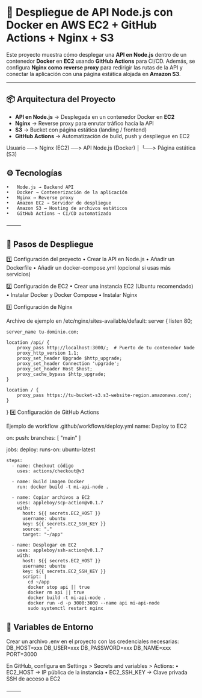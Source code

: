 # 🚀 Despliegue de API Node.js con Docker en AWS EC2 + GitHub Actions + Nginx + S3

Este proyecto muestra cómo desplegar una **API en Node.js** dentro de un contenedor **Docker** en **EC2** usando **GitHub Actions** para CI/CD. Además, se configura **Nginx como reverse proxy** para redirigir las rutas de la API y conectar la aplicación con una página estática alojada en **Amazon S3**.

---

## 📦 Arquitectura del Proyecto

- **API en Node.js** → Desplegada en un contenedor Docker en **EC2**  
- **Nginx** → Reverse proxy para enrutar tráfico hacia la API  
- **S3** → Bucket con página estática (landing / frontend)  
- **GitHub Actions** → Automatización de build, push y despliegue en EC2  


Usuario ──> Nginx (EC2) ──> API Node.js (Docker)
         │
         └──> Página estática (S3)

## ⚙️ Tecnologías
	•	Node.js → Backend API
	•	Docker → Contenerización de la aplicación
	•	Nginx → Reverse proxy
	•	Amazon EC2 → Servidor de despliegue
	•	Amazon S3 → Hosting de archivos estáticos
	•	GitHub Actions → CI/CD automatizado

⸻

## 🚀 Pasos de Despliegue

1️⃣ Configuración del proyecto
	•	Crear la API en Node.js
	•	Añadir un Dockerfile
	•	Añadir un docker-compose.yml (opcional si usas más servicios)

2️⃣ Configuración de EC2
	•	Crear una instancia EC2 (Ubuntu recomendado)
	•	Instalar Docker y Docker Compose
	•	Instalar Nginx

3️⃣ Configuración de Nginx

Archivo de ejemplo en /etc/nginx/sites-available/default:
server {
    listen 80;

    server_name tu-dominio.com;

    location /api/ {
        proxy_pass http://localhost:3000/;  # Puerto de tu contenedor Node
        proxy_http_version 1.1;
        proxy_set_header Upgrade $http_upgrade;
        proxy_set_header Connection 'upgrade';
        proxy_set_header Host $host;
        proxy_cache_bypass $http_upgrade;
    }

    location / {
        proxy_pass https://tu-bucket-s3.s3-website-region.amazonaws.com/;
    }
}
4️⃣ Configuración de GitHub Actions

Ejemplo de workflow .github/workflows/deploy.yml
name: Deploy to EC2

on:
  push:
    branches: [ "main" ]

jobs:
  deploy:
    runs-on: ubuntu-latest

    steps:
      - name: Checkout código
        uses: actions/checkout@v3

      - name: Build imagen Docker
        run: docker build -t mi-api-node .

      - name: Copiar archivos a EC2
        uses: appleboy/scp-action@v0.1.7
        with:
          host: ${{ secrets.EC2_HOST }}
          username: ubuntu
          key: ${{ secrets.EC2_SSH_KEY }}
          source: "."
          target: "~/app"

      - name: Desplegar en EC2
        uses: appleboy/ssh-action@v0.1.7
        with:
          host: ${{ secrets.EC2_HOST }}
          username: ubuntu
          key: ${{ secrets.EC2_SSH_KEY }}
          script: |
            cd ~/app
            docker stop api || true
            docker rm api || true
            docker build -t mi-api-node .
            docker run -d -p 3000:3000 --name api mi-api-node
            sudo systemctl restart nginx
## 🔐 Variables de Entorno

Crear un archivo .env en el proyecto con las credenciales necesarias:
DB_HOST=xxx
DB_USER=xxx
DB_PASSWORD=xxx
DB_NAME=xxx
PORT=3000

En GitHub, configura en Settings > Secrets and variables > Actions:
	•	EC2_HOST → IP pública de la instancia
	•	EC2_SSH_KEY → Clave privada SSH de acceso a EC2

⸻


